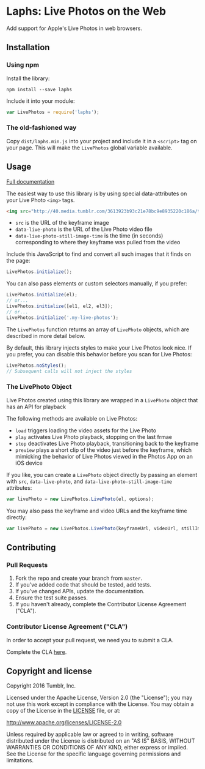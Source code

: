 Laphs: Live Photos on the Web
=============================

Add support for Apple's Live Photos in web browsers.

## Installation

### Using npm

Install the library:

    npm install --save laphs

Include it into your module:

```js
var LivePhotos = require('laphs');
```

### The old-fashioned way

Copy `dist/laphs.min.js` into your project and include it in a `<script>` tag on your page. This will make the `LivePhotos` global variable available.

## Usage

[Full documentation](https://tumblr.github.io/laphs)

The easiest way to use this library is by using special data-attributes on your Live Photo `<img>` tags.

```html
<img src="http://40.media.tumblr.com/3613923b93c21e78bc9e8935220c186a/tumblr_o63c4ekE1X1twn7m0o1_1280.jpg" data-live-photo="http://53.media.tumblr.com/3613923b93c21e78bc9e8935220c186a/tumblr_o63c4ekE1X1twn7m0o1.mov" data-live-photo-still-image-time="1.71"/>
```

* `src` is the URL of the keyframe image
* `data-live-photo` is the URL of the Live Photo video file
* `data-live-photo-still-image-time` is the time (in seconds) corresponding to where they keyframe was pulled from the video

Include this JavaScript to find and convert all such images that it finds on the page:

```js
LivePhotos.initialize();
```

You can also pass elements or custom selectors manually, if you prefer:

```js
LivePhotos.initialize(el);
// or...
LivePhotos.initialize([el1, el2, el3]);
// or...
LivePhotos.initialize('.my-live-photos');
```

The `LivePhotos` function returns an array of `LivePhoto` objects, which are described in more detail below.

By default, this library injects styles to make your Live Photos look nice. If you prefer, you can disable this behavior before you scan for Live Photos:

```js
LivePhotos.noStyles();
// Subsequent calls will not inject the styles
```

### The LivePhoto Object

Live Photos created using this library are wrapped in a `LivePhoto` object that has an API for playback

The following methods are available on Live Photos:

* `load` triggers loading the video assets for the Live Photo
* `play` activates Live Photo playback, stopping on the last frmae
* `stop` deactivates Live Photo playback, transitioning back to the keyframe
* `preview` plays a short clip of the video just before the keyframe, which mimicking the behavior of Live Photos viewed in the Photos App on an iOS device

If you like, you can create a `LivePhoto` object directly by passing an element with `src`, `data-live-photo`, and `data-live-photo-still-image-time` attributes:

```js
var livePhoto = new LivePhotos.LivePhoto(el, options);
```

You may also pass the keyframe and video URLs and the keyframe time directly:

```js
var livePhoto = new LivePhotos.LivePhoto(keyframeUrl, videoUrl, stillImageTime, options);
```

## Contributing

### Pull Requests

1. Fork the repo and create your branch from `master`.
2. If you've added code that should be tested, add tests.
3. If you've changed APIs, update the documentation.
4. Ensure the test suite passes.
5. If you haven't already, complete the Contributor License Agreement ("CLA").

### Contributor License Agreement ("CLA")

In order to accept your pull request, we need you to submit a CLA.

Complete the CLA [here](http://static.tumblr.com/zyubucd/GaTngbrpr/tumblr_corporate_contributor_license_agreement_v1__10-7-14.pdf).

## Copyright and license

Copyright 2016 Tumblr, Inc.

Licensed under the Apache License, Version 2.0 (the "License"); you may not
use this work except in compliance with the License. You may obtain a copy of
the License in the [LICENSE](LICENSE) file, or at:

http://www.apache.org/licenses/LICENSE-2.0

Unless required by applicable law or agreed to in writing, software
distributed under the License is distributed on an "AS IS" BASIS, WITHOUT
WARRANTIES OR CONDITIONS OF ANY KIND, either express or implied. See the
License for the specific language governing permissions and limitations.
